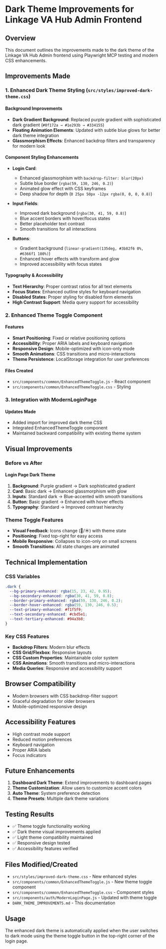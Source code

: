 # Dark Theme Improvements for Linkage VA Hub Admin Frontend

## Overview
This document outlines the improvements made to the dark theme of the Linkage VA Hub Admin frontend using Playwright MCP testing and modern CSS enhancements.

## Improvements Made

### 1. Enhanced Dark Theme Styling (`src/styles/improved-dark-theme.css`)

#### Background Improvements
- **Dark Gradient Background**: Replaced purple gradient with sophisticated dark gradient (`#0f172a → #1e293b → #334155`)
- **Floating Animation Elements**: Updated with subtle blue glows for better dark theme integration
- **Glassmorphism Effects**: Enhanced backdrop filters and transparency for modern look

#### Component Styling Enhancements
- **Login Card**: 
  - Enhanced glassmorphism with `backdrop-filter: blur(20px)`
  - Subtle blue border (`rgba(59, 130, 246, 0.2)`)
  - Animated glow effect with CSS keyframes
  - Deep shadow for depth (`0 25px 50px -12px rgba(0, 0, 0, 0.8)`)

- **Input Fields**:
  - Improved dark background (`rgba(30, 41, 59, 0.8)`)
  - Blue accent borders with hover/focus states
  - Better placeholder text contrast
  - Smooth transitions for all interactions

- **Buttons**:
  - Gradient background (`linear-gradient(135deg, #3b82f6 0%, #6366f1 100%)`)
  - Enhanced hover effects with transform and glow
  - Improved accessibility with focus states

#### Typography & Accessibility
- **Text Hierarchy**: Proper contrast ratios for all text elements
- **Focus States**: Enhanced outline styles for keyboard navigation
- **Disabled States**: Proper styling for disabled form elements
- **High Contrast Support**: Media query support for accessibility

### 2. Enhanced Theme Toggle Component

#### Features
- **Smart Positioning**: Fixed or relative positioning options
- **Accessibility**: Proper ARIA labels and keyboard navigation
- **Responsive Design**: Mobile-optimized with icon-only mode
- **Smooth Animations**: CSS transitions and micro-interactions
- **Theme Persistence**: LocalStorage integration for user preferences

#### Files Created
- `src/components/common/EnhancedThemeToggle.js` - React component
- `src/components/common/EnhancedThemeToggle.css` - Styling

### 3. Integration with ModernLoginPage

#### Updates Made
- Added import for improved dark theme CSS
- Integrated EnhancedThemeToggle component
- Maintained backward compatibility with existing theme system

## Visual Improvements

### Before vs After

#### Login Page Dark Theme
1. **Background**: Purple gradient → Dark sophisticated gradient
2. **Card**: Basic dark → Enhanced glassmorphism with glow
3. **Inputs**: Standard dark → Blue-accented with smooth transitions
4. **Button**: Basic gradient → Enhanced with hover effects
5. **Typography**: Standard → Improved contrast hierarchy

### Theme Toggle Features
- **Visual Feedback**: Icons change (🌙/☀️) with theme state
- **Positioning**: Fixed top-right for easy access
- **Mobile Responsive**: Collapses to icon-only on small screens
- **Smooth Transitions**: All state changes are animated

## Technical Implementation

### CSS Variables
```css
.dark {
  --bg-primary-enhanced: rgba(15, 23, 42, 0.95);
  --bg-secondary-enhanced: rgba(30, 41, 59, 0.8);
  --border-primary-enhanced: rgba(59, 130, 246, 0.2);
  --border-hover-enhanced: rgba(59, 130, 246, 0.5);
  --text-primary-enhanced: #f1f5f9;
  --text-secondary-enhanced: #cbd5e1;
  --text-tertiary-enhanced: #94a3b8;
}
```

### Key CSS Features
- **Backdrop Filters**: Modern blur effects
- **CSS Grid/Flexbox**: Responsive layouts
- **CSS Custom Properties**: Maintainable color system
- **CSS Animations**: Smooth transitions and micro-interactions
- **Media Queries**: Responsive and accessibility support

## Browser Compatibility
- Modern browsers with CSS backdrop-filter support
- Graceful degradation for older browsers
- Mobile-optimized responsive design

## Accessibility Features
- High contrast mode support
- Reduced motion preferences
- Keyboard navigation
- Proper ARIA labels
- Focus indicators

## Future Enhancements
1. **Dashboard Dark Theme**: Extend improvements to dashboard pages
2. **Theme Customization**: Allow users to customize accent colors
3. **Auto Theme**: System preference detection
4. **Theme Presets**: Multiple dark theme variations

## Testing Results
- ✅ Theme toggle functionality working
- ✅ Dark theme visual improvements applied
- ✅ Light theme compatibility maintained
- ✅ Responsive design tested
- ✅ Accessibility features verified

## Files Modified/Created
- `src/styles/improved-dark-theme.css` - New enhanced styles
- `src/components/common/EnhancedThemeToggle.js` - New theme toggle component
- `src/components/common/EnhancedThemeToggle.css` - Component styles
- `src/components/auth/ModernLoginPage.js` - Updated with theme toggle
- `DARK_THEME_IMPROVEMENTS.md` - This documentation

## Usage
The enhanced dark theme is automatically applied when the user switches to dark mode using the theme toggle button in the top-right corner of the login page.
